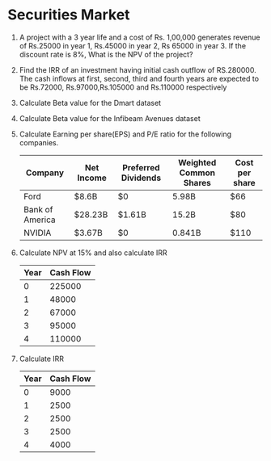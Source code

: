 # Securities Market 

1. A project with a 3 year life and a cost of Rs. 1,00,000 generates revenue of
Rs.25000 in year 1, Rs.45000 in year 2, Rs 65000 in year 3. If the discount rate
is 8%, What is the NPV of the project?

2. Find the IRR of an investment having initial cash outflow of RS.280000. The cash
inflows at first, second, third and fourth years are expected to be Rs.72000,
Rs.97000,Rs.105000 and Rs.110000 respectively

3. Calculate Beta value for the Dmart dataset

4. Calculate Beta value for the Infibeam Avenues dataset

5. Calculate Earning per share(EPS) and P/E ratio for the following companies.

    | Company | Net Income | Preferred Dividends | Weighted Common Shares | Cost per share |
    | ------------- | ------------- | ------------- | ------------- | ------------- |
    | Ford | $8.6B | $0 | 5.98B | $66 |
    | Bank of America | $28.23B | $1.61B | 15.2B | $80 |
    | NVIDIA | $3.67B | $0 | 0.841B | $110 |
 
6. Calculate NPV at 15% and also calculate IRR

    | Year | Cash Flow |
    | ------------- | ------------- |
    | 0 | 225000 |  
    | 1 | 48000 |
    | 2 | 67000 |
    | 3 | 95000 | 
    | 4 | 110000 |

7.  Calculate IRR

    | Year | Cash Flow |
    | ------------- | ------------- |
    | 0 | 9000 |  
    | 1 | 2500 |
    | 2 | 2500 |
    | 3 | 2500 | 
    | 4 | 4000 |

